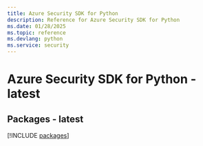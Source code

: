 ```yaml
---
title: Azure Security SDK for Python
description: Reference for Azure Security SDK for Python
ms.date: 01/28/2025
ms.topic: reference
ms.devlang: python
ms.service: security
---
```

# Azure Security SDK for Python - latest
## Packages - latest
[!INCLUDE [packages](security-index.md)]